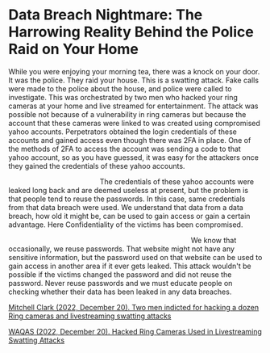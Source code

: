 # Data Breach Nightmare: The Harrowing Reality Behind the Police Raid on Your Home

While you were enjoying your morning tea, there was a knock on your door. It was the police. They raid your house. This is a swatting attack. Fake calls were made to the police about the house, and police were called to investigate. This was orchestrated by two men who hacked your ring cameras at your home and live streamed for entertainment. The attack was possible not because of a vulnerability in ring cameras but because the account that these cameras were linked to was created using compromised yahoo accounts. Perpetrators obtained the login credentials of these accounts and gained access even though there was 2FA in place. One of the methods of 2FA to access the account was sending a code to that yahoo account, so as you have guessed, it was easy for the attackers once they gained the credentials of these yahoo accounts. 

&nbsp;&nbsp;&nbsp;&nbsp;&nbsp;&nbsp;&nbsp;&nbsp;&nbsp;&nbsp;&nbsp;&nbsp;&nbsp;&nbsp;&nbsp;&nbsp;&nbsp;&nbsp;&nbsp;&nbsp;&nbsp;&nbsp;&nbsp;&nbsp;&nbsp;&nbsp;&nbsp;&nbsp;&nbsp;&nbsp;&nbsp;&nbsp;&nbsp;&nbsp;&nbsp;&nbsp;&nbsp;&nbsp;&nbsp;&nbsp;&nbsp;&nbsp;&nbsp;&nbsp;&nbsp;&nbsp;The credentials of these yahoo accounts were leaked long back and are deemed useless at present, but the problem is that people tend to reuse the passwords. In this case, same credentials from that data breach were used. We understand that data from a data breach, how old it might be, can be used to gain access or gain a certain advantage. Here Confidentiality of the victims has been compromised.

&nbsp;&nbsp;&nbsp;&nbsp;&nbsp;&nbsp;&nbsp;&nbsp;&nbsp;&nbsp;&nbsp;&nbsp;&nbsp;&nbsp;&nbsp;&nbsp;&nbsp;&nbsp;&nbsp;&nbsp;&nbsp;&nbsp;&nbsp;&nbsp;&nbsp;&nbsp;&nbsp;&nbsp;&nbsp;&nbsp;&nbsp;&nbsp;&nbsp;&nbsp;&nbsp;&nbsp;&nbsp;&nbsp;&nbsp;&nbsp;&nbsp;&nbsp;&nbsp;&nbsp;&nbsp;&nbsp;&nbsp;&nbsp;&nbsp;&nbsp;&nbsp;&nbsp;&nbsp;&nbsp;&nbsp;&nbsp;&nbsp;&nbsp;&nbsp;&nbsp;&nbsp;&nbsp;&nbsp;&nbsp;&nbsp;&nbsp;&nbsp;&nbsp;&nbsp;&nbsp;&nbsp;&nbsp;&nbsp;&nbsp;&nbsp;&nbsp;&nbsp;&nbsp;&nbsp;&nbsp;&nbsp;&nbsp;&nbsp;&nbsp;&nbsp;&nbsp;&nbsp;&nbsp;&nbsp;&nbsp;&nbsp;&nbsp;We know that occasionally, we reuse passwords. That website might not have any sensitive information, but the password used on that website can be used to gain access in another area if it ever gets leaked. This attack wouldn't be possible if the victims changed the password and did not reuse the password. Never reuse passwords and we must educate people on checking whether their data has been leaked in any data breaches.

<a href="https://www.theverge.com/2022/12/20/23517973/ring-doorbells-swatting-yahoo-email-arrest">Mitchell Clark (2022, December 20). Two men indicted for hacking a dozen Ring cameras and livestreaming swatting attacks</a>

<a href="https://www.hackread.com/hacked-ring-cameras-swatting-attacks/">WAQAS (2022, December 20). Hacked Ring Cameras Used in Livestreaming Swatting Attacks</a>
